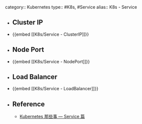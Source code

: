 category:: Kubernetes
type:: #K8s, #Service
alias:: K8s - Service

- ## Cluster IP
- {{embed [[K8s/Service - ClusterIP]]}}
- ## Node Port
- {{embed [[K8s/Service - NodePort]]}}
- ## Load Balancer
- {{embed [[K8s/Service - LoadBalancer]]}}
- ## Reference
	- [Kubernetes 那些事 — Service 篇](https://medium.com/andy-blog/kubernetes-%E9%82%A3%E4%BA%9B%E4%BA%8B-service-%E7%AF%87-d19d4c6e945f)